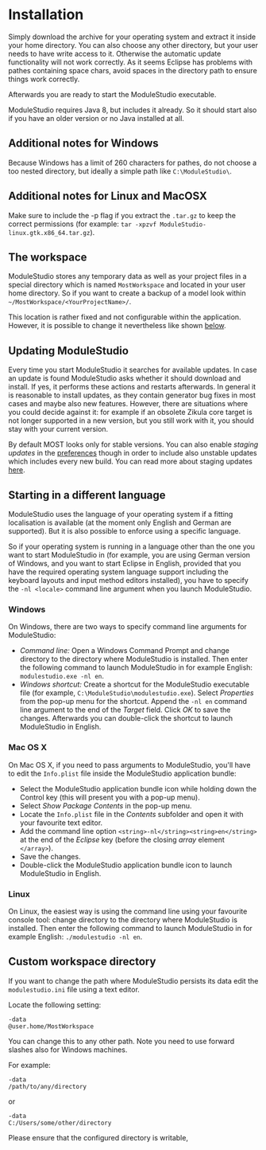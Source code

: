 # Installation

Simply download the archive for your operating system and extract it inside your home directory. You can also choose any other directory, but your user needs to have write access to it. Otherwise the automatic update functionality will not work correctly. As it seems Eclipse has problems with pathes containing space chars, avoid spaces in the directory path to ensure things work correctly.

Afterwards you are ready to start the ModuleStudio executable.

ModuleStudio requires Java 8, but includes it already. So it should start also if you have an older version or no Java installed at all.

## Additional notes for Windows

Because Windows has a limit of 260 characters for pathes, do not choose a too nested directory, but ideally a simple path like `C:\ModuleStudio\`.

## Additional notes for Linux and MacOSX

Make sure to include the -p flag if you extract the `.tar.gz` to keep the correct permissions (for example: `tar -xpzvf ModuleStudio-linux.gtk.x86_64.tar.gz`).

## The workspace

ModuleStudio stores any temporary data as well as your project files in a special directory which is named `MostWorkspace` and located in your user home directory. So if you want to create a backup of a model look within `~/MostWorkspace/<YourProjectName>/`.

This location is rather fixed and not configurable within the application. However, it is possible to change it nevertheless like shown [below](#custom-workspace-directory). 

## Updating ModuleStudio

Every time you start ModuleStudio it searches for available updates. In case an update is found ModuleStudio asks whether it should download and install. If yes, it performs these actions and restarts afterwards. In general it is reasonable to install updates, as they contain generator bug fixes in most cases and maybe also new features. However, there are situations where you could decide against it: for example if an obsolete Zikula core target is not longer supported in a new version, but you still work with it, you should stay with your current version.

By default MOST looks only for stable versions. You can also enable *staging updates* in the [preferences](38-Preferences.md#modulestudio-base-preferences) though in order to include also unstable updates which includes every new build. You can read more about staging updates [here](38-Preferences.md#modulestudio-base-preferences).

## Starting in a different language

ModuleStudio uses the language of your operating system if a fitting localisation is available (at the moment only English and German are supported). But it is also possible to enforce using a specific language.

So if your operating system is running in a language other than the one you want to start ModuleStudio in (for example, you are using German version of Windows, and you want to start Eclipse in English, provided that you have the required operating system language support including the keyboard layouts and input method editors installed), you have to specify the `-nl <locale>` command line argument when you launch ModuleStudio.

### Windows

On Windows, there are two ways to specify command line arguments for ModuleStudio:

* *Command line:* Open a Windows Command Prompt and change directory to the directory where ModuleStudio is installed. Then enter the following command to launch ModuleStudio in for example English: `modulestudio.exe -nl en`.
* *Windows shortcut:* Create a shortcut for the ModuleStudio executable file (for example, `C:\ModuleStudio\modulestudio.exe`). Select *Properties* from the pop-up menu for the shortcut. Append the `-nl en` command line argument to the end of the *Target* field. Click *OK* to save the changes. Afterwards you can double-click the shortcut to launch ModuleStudio in English.

### Mac OS X

On Mac OS X, if you need to pass arguments to ModuleStudio, you'll have to edit the `Info.plist` file inside the ModuleStudio application bundle:

* Select the ModuleStudio application bundle icon while holding down the Control key (this will present you with a pop-up menu).
* Select *Show Package Contents* in the pop-up menu.
* Locate the `Info.plist` file in the *Contents* subfolder and open it with your favourite text editor.
* Add the command line option `<string>-nl</string><string>en</string>` at the end of the *Eclipse* key (before the closing *array* element `</array>`).
* Save the changes.
* Double-click the ModuleStudio application bundle icon to launch ModuleStudio in English.

### Linux

On Linux, the easiest way is using the command line using your favourite console tool: change directory to the directory where ModuleStudio is installed. Then enter the following command to launch ModuleStudio in for example English: `./modulestudio -nl en`.

## Custom workspace directory

If you want to change the path where ModuleStudio persists its data edit the `modulestudio.ini` file using a text editor.

Locate the following setting:

```
-data
@user.home/MostWorkspace
```

You can change this to any other path. Note you need to use forward slashes also for Windows machines.

For example:

```
-data
/path/to/any/directory
```

or


```
-data
C:/Users/some/other/directory
```

Please ensure that the configured directory is writable,
